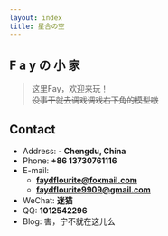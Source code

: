 ```yaml
---
layout: index
title: 星合の空
---
```

## **F a y の 小 家**

>这里Fay，欢迎来玩！<br>
>~~没事干就去调戏调戏右下角的模型嗷~~




## Contact

- Address: **- Chengdu, China**
- Phone: **+86 13730761116**
- E-mail:
  - **faydflourite@foxmail.com**
  - **faydflourite9909@gmail.com**
- WeChat: **迷猫**
- QQ: **1012542296**
- Blog: 害，宁不就在这儿么
